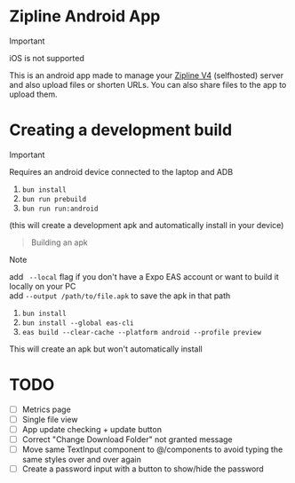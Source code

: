 # Zipline Android App

> [!IMPORTANT]
> iOS is not supported

This is an android app made to manage your [Zipline V4](https://github.com/diced/zipline/tree/v4) (selfhosted) server and also upload files or shorten URLs. You can also share files to the app to upload them.

# Creating a development build

> [!IMPORTANT]
> Requires an android device connected to the laptop and ADB

1. `bun install`
2. `bun run prebuild`
3. `bun run run:android`

(this will create a development apk and automatically install in your device)

> Building an apk

> [!NOTE]
> add ` --local` flag if you don't have a Expo EAS account or want to build it locally on your PC\
> add `--output /path/to/file.apk` to save the apk in that path

1. `bun install`
2. `bun install --global eas-cli`
3. `eas build --clear-cache --platform android --profile preview`

This will create an apk but won't automatically install

# TODO

- [ ] Metrics page
- [ ] Single file view
- [ ] App update checking + update button
- [ ] Correct "Change Download Folder" not granted message
- [ ] Move same TextInput component to @/components to avoid typing the same styles over and over again
- [ ] Create a password input with a button to show/hide the password